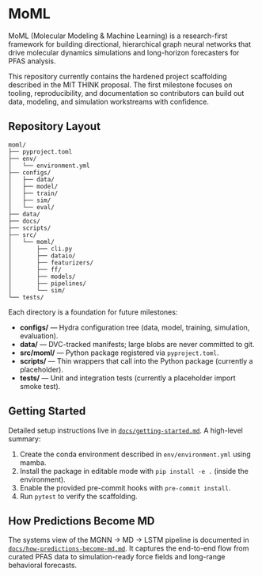 # MoML

MoML (Molecular Modeling & Machine Learning) is a research-first framework for
building directional, hierarchical graph neural networks that drive molecular
dynamics simulations and long-horizon forecasters for PFAS analysis.

This repository currently contains the hardened project scaffolding described in
the MIT THINK proposal. The first milestone focuses on tooling, reproducibility,
and documentation so contributors can build out data, modeling, and simulation
workstreams with confidence.

## Repository Layout

```text
moml/
├── pyproject.toml
├── env/
│   └── environment.yml
├── configs/
│   ├── data/
│   ├── model/
│   ├── train/
│   ├── sim/
│   └── eval/
├── data/
├── docs/
├── scripts/
├── src/
│   └── moml/
│       ├── cli.py
│       ├── dataio/
│       ├── featurizers/
│       ├── ff/
│       ├── models/
│       ├── pipelines/
│       └── sim/
└── tests/
```

Each directory is a foundation for future milestones:

- **configs/** — Hydra configuration tree (data, model, training, simulation,
  evaluation).
- **data/** — DVC-tracked manifests; large blobs are never committed to git.
- **src/moml/** — Python package registered via `pyproject.toml`.
- **scripts/** — Thin wrappers that call into the Python package (currently a
  placeholder).
- **tests/** — Unit and integration tests (currently a placeholder import smoke
  test).

## Getting Started

Detailed setup instructions live in [`docs/getting-started.md`](docs/getting-started.md).
A high-level summary:

1. Create the conda environment described in `env/environment.yml` using mamba.
2. Install the package in editable mode with `pip install -e .` (inside the
   environment).
3. Enable the provided pre-commit hooks with `pre-commit install`.
4. Run `pytest` to verify the scaffolding.

## How Predictions Become MD

The systems view of the MGNN → MD → LSTM pipeline is documented in
[`docs/how-predictions-become-md.md`](docs/how-predictions-become-md.md). It
captures the end-to-end flow from curated PFAS data to simulation-ready force
fields and long-range behavioral forecasts.
